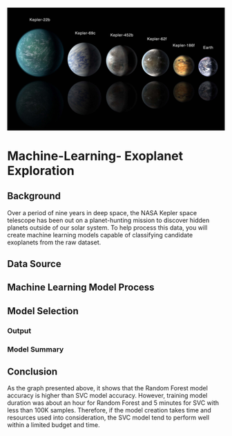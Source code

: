 ![Planet Picture](/images/exoplanets.jpg)

# Machine-Learning- Exoplanet Exploration #


## Background ##

Over a period of nine years in deep space, the NASA Kepler space telescope has been out on a planet-hunting mission to discover hidden planets outside of our solar system.  To help process this data, you will create machine learning models capable of classifying candidate exoplanets from the raw dataset.


## Data Source ##


## Machine Learning Model Process ##


## Model Selection ##


### Output ###


### Model Summary ###


## Conclusion ##


As the graph presented above, it shows that the Random Forest model accuracy is higher than SVC model accuracy. However, training model duration was about an hour for Random Forest and 5 minutes for SVC with less than 100K samples. Therefore, if the model creation takes time and resources used into consideration, the SVC model tend to perform well within a limited budget and time.
